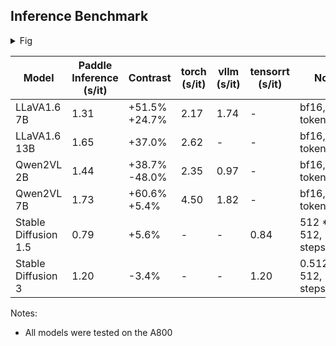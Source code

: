 
## Inference Benchmark
<details >
<summary>Fig</summary>

![Figure_1](https://github.com/user-attachments/assets/be63aafa-1528-4b56-8a12-dd766715d08a)

</details>


| Model | Paddle Inference (s/it) | Contrast | torch (s/it) | vllm (s/it) | tensorrt (s/it) | Note |
|---|---|---|---|---|---|---|
| LLaVA1.6 7B            | 1.31 | +51.5% <br>+24.7% | 2.17 | 1.74 | -    | bf16, max token=128
| LLaVA1.6 13B           | 1.65 | +37.0%  | 2.62 | -    | -    | bf16, max token=128
| Qwen2VL 2B             | 1.44 | +38.7% <br>-48.0% | 2.35 | 0.97 | -    | bf16, max token=128
| Qwen2VL 7B             | 1.73 | +60.6% <br>+5.4% | 4.50 | 1.82 | -    | bf16, max token=128
| Stable Diffusion 1.5   | 0.79 | +5.6% | -    | -    | 0.84 | 512 * 512, 50 steps
| Stable Diffusion 3     | 1.20 | -3.4%  | -    | -    | 1.20 | 0.512 * 512, 50 steps

<!-- |                        | 0.87  | -    | -    | 512 * 512, 50 steps, two card -->

Notes:
- All models were tested on the A800


<!-- 
```python
import matplotlib.pyplot as plt
import numpy as np

# 数据
models = [
    "LLaVA1.6 7B", 
    "LLaVA1.6 13B", 
    "Qwen2VL 2B", 
    "Qwen2VL 7B", 
    "Stable Diffusion 1.5", 
    "Stable Diffusion 3"
]

paddle_inference = [1.31, 1.65, 1.44, 1.73, 0.79, 1.20]
torch_inference = [2.17, 2.62, 2.35, 4.50, None, None]
vllm_inference = [1.74, None, 0.97, 1.82, None, None]
tensorrt_inference = [0, None, None, None, 0.84, 1.20] # 0 for legend

# contrasts = [
#     ["+51.5%", "+24.7%"],
#     ["+37.0%"],
#     ["+38.7%", "-48.0%"],
#     ["+60.6%", "+5.4%"],
#     ["+5.6%"],
#     ["-3.4%"]
# ]

# 设置图形大小
plt.figure(figsize=(14, 8))

# 设置柱的位置
x_positions = []
x_labels = []
offset = 0

for idx, model in enumerate(models):
    num_bars = 4  # 最多有四种框架
    x = np.arange(num_bars) + offset
    x_positions.append(offset + 1.5)  # 中心位置用于标签
    x_labels.append(model)
    offset += num_bars + 1  # 给不同模型之间增加间隔

    # 绘制柱状图
    plt.bar(x[0], paddle_inference[idx], 0.4, label='Paddle' if idx == 0 else "", color='b')
    if torch_inference[idx] is not None:
        plt.bar(x[1], torch_inference[idx], 0.4, label='Pytorch' if idx == 0 else "", color='r')
    if vllm_inference[idx] is not None:
        plt.bar(x[2], vllm_inference[idx], 0.4, label='vLMM' if idx == 0 else "", color='g')
    if tensorrt_inference[idx] is not None:
        plt.bar(x[3], tensorrt_inference[idx], 0.4, label='TensorRT' if idx == 0 else "", color='y')

    # 在每个柱子上显示速度提升百分比
    # for i, contrast in enumerate(contrasts[idx]):
    #     plt.text(x[i], max(filter(None, [paddle_inference[idx], torch_inference[idx], vllm_inference[idx], tensorrt_inference[idx]])) + 0.05, contrast, ha='center', va='bottom', fontsize=8)
    
    # 在每个柱子上显示数据值和速度提升百分比
    for i, value in enumerate([paddle_inference[idx], torch_inference[idx], vllm_inference[idx], tensorrt_inference[idx]]):
        if value is not None:
            plt.text(x[i], value + 0.05, f'{value:.2f}', ha='center', va='bottom', fontsize=9)

# 添加标签和标题
# plt.xlabel('Model')
plt.ylabel('Inference Time (s/it)')
plt.title('Comparison of Inference Time across Different Frameworks')
plt.xticks(x_positions, x_labels, rotation=30, ha='right')
plt.legend()

# 显示图形
plt.tight_layout()
plt.show()

``` -->